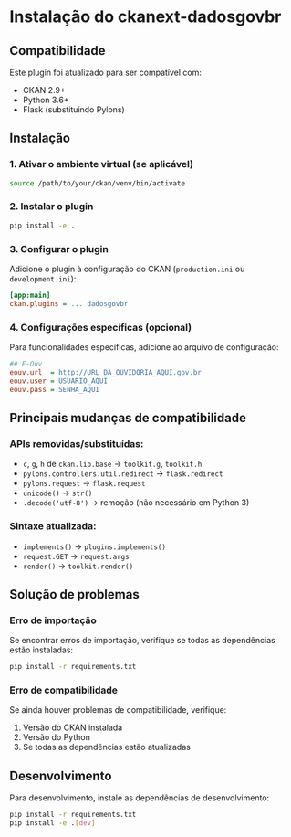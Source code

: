 # Instalação do ckanext-dadosgovbr

## Compatibilidade

Este plugin foi atualizado para ser compatível com:
- CKAN 2.9+
- Python 3.6+
- Flask (substituindo Pylons)

## Instalação

### 1. Ativar o ambiente virtual (se aplicável)
```bash
source /path/to/your/ckan/venv/bin/activate
```

### 2. Instalar o plugin
```bash
pip install -e .
```

### 3. Configurar o plugin
Adicione o plugin à configuração do CKAN (`production.ini` ou `development.ini`):

```ini
[app:main]
ckan.plugins = ... dadosgovbr
```

### 4. Configurações específicas (opcional)
Para funcionalidades específicas, adicione ao arquivo de configuração:

```ini
## E-Ouv
eouv.url  = http://URL_DA_OUVIDORIA_AQUI.gov.br
eouv.user = USUARIO_AQUI
eouv.pass = SENHA_AQUI
```

## Principais mudanças de compatibilidade

### APIs removidas/substituídas:
- `c`, `g`, `h` de `ckan.lib.base` → `toolkit.g`, `toolkit.h`
- `pylons.controllers.util.redirect` → `flask.redirect`
- `pylons.request` → `flask.request`
- `unicode()` → `str()`
- `.decode('utf-8')` → remoção (não necessário em Python 3)

### Sintaxe atualizada:
- `implements()` → `plugins.implements()`
- `request.GET` → `request.args`
- `render()` → `toolkit.render()`

## Solução de problemas

### Erro de importação
Se encontrar erros de importação, verifique se todas as dependências estão instaladas:
```bash
pip install -r requirements.txt
```

### Erro de compatibilidade
Se ainda houver problemas de compatibilidade, verifique:
1. Versão do CKAN instalada
2. Versão do Python
3. Se todas as dependências estão atualizadas

## Desenvolvimento

Para desenvolvimento, instale as dependências de desenvolvimento:
```bash
pip install -r requirements.txt
pip install -e .[dev]
``` 